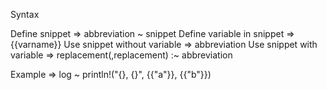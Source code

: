Syntax

Define snippet ⇒ abbreviation ~ snippet
Define variable in snippet ⇒ {{varname}}
Use snippet without variable ⇒ abbreviation
Use snippet with variable ⇒ replacement(,replacement) :~ abbreviation



Example ⇒  log ~ println!("{}, {}", {{"a"}}, {{"b"}})

